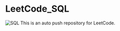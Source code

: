 # LeetCode_SQL
![SQL](https://img.shields.io/badge/SQL-003B57?style=flat&logo=sqlite&logoColor=white) This is an auto push repository for LeetCode.
